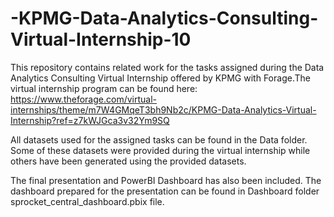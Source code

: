 # -KPMG-Data-Analytics-Consulting-Virtual-Internship-10
This repository contains related work for the tasks assigned during the Data Analytics Consulting Virtual Internship offered by KPMG with Forage.The virtual internship program can be found here:
https://www.theforage.com/virtual-internships/theme/m7W4GMqeT3bh9Nb2c/KPMG-Data-Analytics-Virtual-Internship?ref=z7kWJGca3v32Ym9SQ


All datasets used for the assigned tasks can be found in the Data folder. Some of these datasets were provided during the virtual internship while others have been generated using the provided datasets. 


The final presentation and PowerBI Dashboard has also been included. The dashboard prepared for the presentation can be found in Dashboard folder sprocket_central_dashboard.pbix file. 


